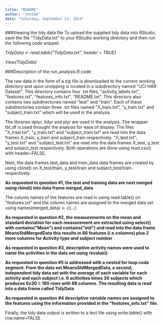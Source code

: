 ```yaml
---
title: "README"
author: "jhn316"
date: "Saturday, September 13, 2014"
---
```

###Viewing the tidy data file
To upload the supplied tidy data into RStudio, save the file "TidyData.txt" to your
RStudio working directory and then run the following code snippet.


_TidyData <- read.table("TidyData.txt", header = TRUE)_

_View(TidyData)_

###Description of the run_analysis.R code

The raw data in the form of a zip file is downloaded to the current working directory and upon unzipping is located in a subdirectory named "UCI HAR Dataset". This directory contains four .txt files, "activity_labels.txt", "features.txt", "features_info.txt", "README.txt". This directory also contains two subdirectories named "test" and "train". Each of these subdirectories contain three .txt files named "X_train.txt", "y_train.txt" and "subject_train.txt" which will be used in the analysis.

The libraries dplyr, tidyr and plyr are used in the analysis. The wrapper tbl_df is used throught the analysis for ease of display. The files "X_train.txt", "y_train.txt" and "subject_train.txt" are read into the data frames X_train, y_train and subject_train respectively. "X_test.txt", "y_test.txt" and "subject_test.txt" are read into the data frames X_test, y_test and subject_test respectively. Both operations are done using read.csv() with header=FALSE.

Next, the data frames test_data and train_data data frames are created by using cbind() on X_test/train, y_test/train and subject_test/train. respectively.

**As requested in question #1, the test and training data are next merged using rbind() into data frame merged_data**

The column names of the features are read in using read.table() on "features.txt" and the column names are assigned to the merged data set using names(merged_data) <- c(...).

**As requested in question #2, the measurements on the mean and standard deviation for each measurement are extracted using select() with contains("Mean") and contains("std") and read into the data frame MeansStdMergedData this results in 86 features (i.e.columns) plus 2 more columns for Activity type and subject number**

**As requested in question #3, descriptive activity names were used to name the activities in the data set using revalue()**

**As requested in question #5 is addressed with a nested for loop code segment. From the data set MeansStdMergedData, a second, independent tidy data set with the average of each variable for each activity and each subject i.e. 6 acitivities times 30 subjects which produces 6x30 = 180 rows with 88 columns. The resulting data is read into a data frame called TidyData**

**As requested in question #4 descriptive variable names are assigned to the features using the information provided in the "features_info.txt" file.**

Finally, the tidy data output is written to a text file using write.table() with row.name=FALSE

